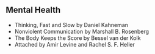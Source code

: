 ## Mental Health 
- Thinking, Fast and Slow by Daniel Kahneman
- Nonviolent Communication by Marshall B. Rosenberg
- The Body Keeps the Score by Bessel van der Kolk
- Attached by Amir Levine and Rachel S. F. Heller